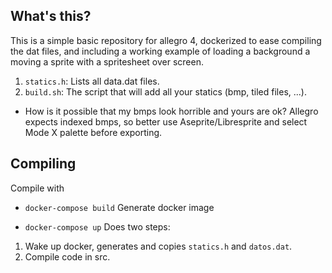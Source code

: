 ## What's this?
This is a simple basic repository for allegro 4, dockerized to ease compiling the dat files, and including a working example of loading a background a moving a sprite with a spritesheet over screen.

1. `statics.h`: Lists all data.dat files.
2. `build.sh`: The script that will add all your statics (bmp, tiled files, ...).

* How is it possible that my bmps look horrible and yours are ok? Allegro expects indexed bmps, so better use Aseprite/Libresprite and select Mode X palette before exporting.

## Compiling

Compile with
* `docker-compose build`
Generate docker image

* `docker-compose up`
Does two steps:
1. Wake up docker, generates and copies `statics.h` and `datos.dat`.
2. Compile code in src.

